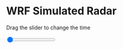 <h1>WRF Simulated Radar</h1>
<p>Drag the slider to change the time</p>

<div class="slidecontainer">
<input oninput='setImage(this)' class="slider" type="range" min="0" max="13" value="0" step="1" />
<img id='img'/>
</div>

<script>
var img = document.getElementById('img');
var img_array = ['/assets/images/wrf/rf_wrfout_d01_2020-07-03_12:00:00.png',
'/assets/images/wrf/rf_wrfout_d01_2020-07-03_13:00:00.png',
'/assets/images/wrf/rf_wrfout_d01_2020-07-03_14:00:00.png',
'/assets/images/wrf/rf_wrfout_d01_2020-07-03_15:00:00.png',
'/assets/images/wrf/rf_wrfout_d01_2020-07-03_16:00:00.png',
'/assets/images/wrf/rf_wrfout_d01_2020-07-03_17:00:00.png',
'/assets/images/wrf/rf_wrfout_d01_2020-07-03_18:00:00.png',
'/assets/images/wrf/rf_wrfout_d01_2020-07-03_19:00:00.png',
'/assets/images/wrf/rf_wrfout_d01_2020-07-03_20:00:00.png',
'/assets/images/wrf/rf_wrfout_d01_2020-07-03_21:00:00.png',
'/assets/images/wrf/rf_wrfout_d01_2020-07-03_22:00:00.png',
'/assets/images/wrf/rf_wrfout_d01_2020-07-03_23:00:00.png',
'/assets/images/wrf/rf_wrfout_d01_2020-07-04_00:00:00.png',];
function setImage(obj)
{
        var value = obj.value;
        img.src = img_array[value];

}
</script>
